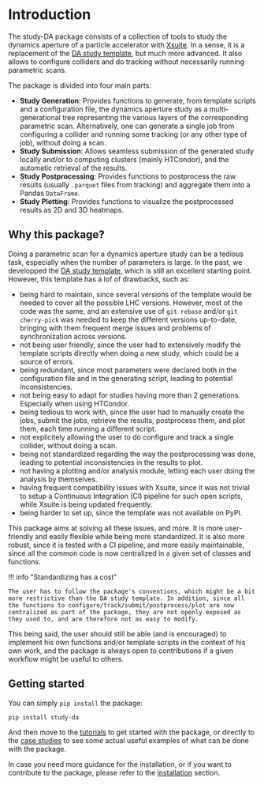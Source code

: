 # Introduction

The study-DA package consists of a collection of tools to study the dynamics aperture of a particle accelerator with [Xsuite](https://github.com/xsuite/xsuite). In a sense, it is a replacement of the [DA study template](https://github.com/xsuite/DA_study_template), but much more advanced. It also allows to configure colliders and do tracking without necessarily running parametric scans.

 The package is divided into four main parts:

- **Study Generation**: Provides functions to generate, from template scripts and a configuration file, the dynamics aperture study as a multi-generational tree representing the various layers of the corresponding parametric scan. Alternatively, one can generate a single job from configuring a collider and running some tracking (or any other type of job), without doing a scan.
- **Study Submission**: Allows seamless submission of the generated study locally and/or to computing clusters (mainly HTCondor), and the automatic retrieval of the results.
- **Study Postprocessing**: Provides functions to postprocess the raw results (usually `.parquet` files from tracking) and aggregate them into a Pandas `DataFrame`.
- **Study Plotting**: Provides functions to visualize the postprocessed results as 2D and 3D heatmaps.

## Why this package?

Doing a parametric scan for a dynamics aperture study can be a tedious task, especially when the number of parameters is large. In the past, we developped the [DA study template](https://github.com/xsuite/DA_study_template), which is still an excellent starting point. However, this template has a
lof of drawbacks, such as:

- being hard to maintain, since several versions of the template would be needed to cover all the possible LHC versions. However, most of the code was the same, and an extensive use of `git rebase` and/or `git cherry-pick` was needed to keep the different versions up-to-date, bringing with them frequent merge issues and problems of synchronization across versions.
- not being user friendly, since the user had to extensively modify the template scripts directly when doing a new study, which could be a source of errors.
- being redundant, since most parameters were declared both in the configuration file and in the generating script, leading to potential inconsistencies.
- not being easy to adapt for studies having more than 2 generations. Especially when using HTCondor.
- being tedious to work with, since the user had to manually create the jobs, submit the jobs, retrieve the results, postprocess them, and plot them, each time running a different script.
- not explicitely allowing the user to do configure and track a single collider, without doing a scan.
- being not standardized regarding the way the postprocessing was done, leading to potential inconsistencies in the results to plot.
- not having a plotting and/or analysis module, letting each user doing the analysis by themselves.
- having frequent compatibility issues with Xsuite, since it was not trivial to setup a Continuous Integration (CI) pipeline for such open scripts, while Xsuite is being updated frequently.
- being harder to set up, since the template was not available on PyPI.

This package aims at solving all these issues, and more. It is more user-friendly and easily flexible  while being more standardized. It is also more robust, since it is tested with a CI pipeline, and more easily maintainable, since all the common code is now centralized in a given set of classes and functions.

!!! info "Standardizing has a cost"

    The user has to follow the package's conventions, which might be a bit more restrictive than the DA study template. In addition, since all the functions to configure/track/submit/postprocess/plot are now centralized as part of the package, they are not openly exposed as they used to, and are therefore not as easy to modify.

This being said, the user should still be able (and is encouraged) to implement his own functions and/or template scripts in the context of his own work, and the package is always open to contributions if a given workflow might be useful to others.

## Getting started

You can simply `pip install` the package:

```bash
pip install study-da
```

And then move to the [tutorials](tutorials/index.md) to get started with the package, or directly to the [case studies](case_studies/index.md) to see some actual useful examples of what can be done with the package.

In case you need more guidance for the installation, or if you want to contribute to the package, please refer to the [installation](installation.md) section.

